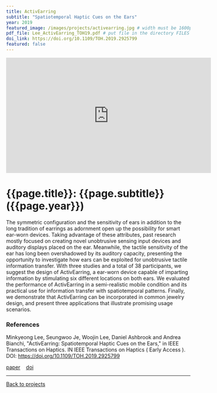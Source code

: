 ```yaml
---
title: ActivEarring
subtitle: "Spatiotemporal Haptic Cues on the Ears"
year: 2019
featured_image: /images/projects/activearring.jpg # width must be 1600px	
pdf_file: Lee_ActivEarring_TOH19.pdf # put file in the directory FILES
doi_link: https://doi.org/10.1109/TOH.2019.2925799
featured: false
---
```


<!-- 
<div class="gallery" data-columns="1">
	<img src="/images/projects/example.jpg">
	<img src="/images/projects/example.jpg">
	<img src="/images/projects/example.jpg">
</div>
 -->

<iframe width="560" height="315" src="https://www.youtube.com/embed/HUSpr_Riwf4" frameborder="0" allow="accelerometer; autoplay; encrypted-media; gyroscope; picture-in-picture" allowfullscreen></iframe>

<!-- DO NOT CHANGE MANUALLY -->
# {{page.title}}: {{page.subtitle}} ({{page.year}})
The symmetric configuration and the sensitivity of ears in addition to the long tradition of earrings as adornment open up the possibility for smart ear-worn devices. Taking advantage of these attributes, past research mostly focused on creating novel unobtrusive sensing input devices and auditory displays placed on the ear. Meanwhile, the tactile sensitivity of the ear has long been overshadowed by its auditory capacity, presenting the opportunity to investigate how ears can be exploited for unobtrusive tactile information transfer. With three studies and a total of 38 participants, we suggest the design of ActivEarring, a ear-worn device capable of imparting information by stimulating six different locations on both ears. We evaluated the performance of ActivEarring in a semi-realistic mobile condition and its practical use for information transfer with spatiotemporal patterns. Finally, we demonstrate that ActivEarring can be incorporated in common jewelry design, and present three applications that illustrate promising usage scenarios.

### References

Minkyeong Lee, Seungwoo Je, Woojin Lee, Daniel Ashbrook and Andrea Bianchi, "ActivEarring: Spatiotemporal Haptic Cues on the Ears," in IEEE Transactions on Haptics. IN IEEE Transactions on Haptics ( Early Access ). DOI: https://doi.org/10.1109/TOH.2019.2925799

<!-- DO NOT CHANGE MANUALLY -->
<a href="{{ site.url }}/files/{{ page.year }}/{{ page.pdf_file }}" target="_blank">paper</a>&nbsp;&nbsp;&nbsp;
<a href="{{ page.doi_link }}" target="_blank">doi</a>

--- 

<a href="/index.html" class="button button--large">Back to projects</a>